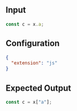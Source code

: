 
## Input
```javascript input
const c = x.a;
```

## Configuration
```json configuration
{
  "extension": "js"
}
```

## Expected Output
```javascript expected output
const c = x["a"];
```
